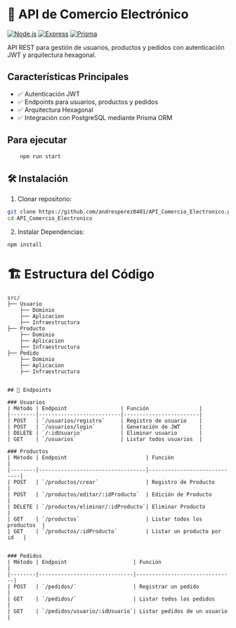 # 🚀 API de Comercio Electrónico

[![Node.js](https://img.shields.io/badge/Node.js-18%2B-green)](https://nodejs.org/)
[![Express](https://img.shields.io/badge/Express-4-blue)](https://expressjs.com/)
[![Prisma](https://img.shields.io/badge/Prisma-5-orange)](https://www.prisma.io/)

API REST para gestión de usuarios, productos y pedidos con autenticación JWT y arquitectura hexagonal.

##  Características Principales
- ✅ Autenticación JWT
- ✅ Endpoints para usuarios, productos y pedidos
- ✅ Arquitectura Hexagonal
- ✅ Integración con PostgreSQL mediante Prisma ORM


## Para ejecutar 
```
    npm run start
```

## 🛠️ Instalación

1. Clonar repositorio:
```bash
git clone https://github.com/andresperez0401/API_Comercio_Electronico.git
cd API_Comercio_Electronico
```

2. Instalar Dependencias:
```bash
npm install
```


# 🏗️ Estructura del Código
```
src/
├── Usuario
    ├── Dominio
    ├── Aplicacion
    ├── Infraestructura
├── Producto
    ├── Dominio
    ├── Aplicacion
    ├── Infraestructura
├── Pedido
    ├── Dominio
    ├── Aplicacion
    ├── Infraestructura


## 📡 Endpoints 

### Usuarios
| Método | Endpoint 	            | Función                |
|--------|--------------------------|------------------------|
| POST   | `/usuarios/registro`     | Registro de usuario    |
| POST   | `/usuarios/login`        | Generación de JWT      |
| DELETE | `/:idUsuario`            | Eliminar usuario       | 
| GET    | `/usuarios`              | Listar todos usuarios  | 

### Productos
| Método | Endpoint 	                    | Función                     |
|--------|----------------------------------|-----------------------------|
| POST   | `/productos/crear`               | Registro de Producto        |
| POST   | `/productos/editar/:idProducto`  | Edición de Producto         |
| DELETE | `/productos/eliminar/:idProducto`| Eliminar Producto           | 
| GET    | `/productos`                     | Listar todos los productos  | 
| GET    | `/productos/:idProducto`         | Listar un producto por id   | 


### Pedidos
| Método | Endpoint 	                | Función                       |
|--------|------------------------------|-------------------------------|
| POST   | `/pedidos/`                  | Registrar un pedido           |
| GET    | `/pedidos/`                  | Listar todos los pedidos      |
| GET    | `/pedidos/usuario/:idUsuario`| Listar pedidos de un usuario  |
